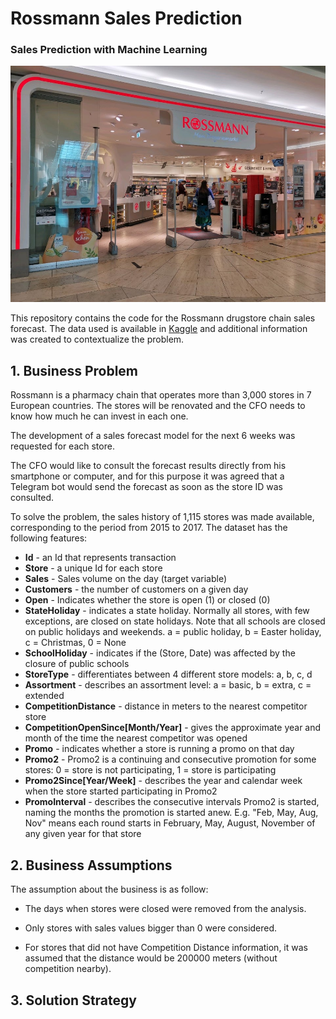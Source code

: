 <h1> Rossmann  Sales Prediction </h1>

<h3> Sales Prediction with Machine Learning </h3>

![cover](https://github.com/leonardomcordeiro/rossmann_sales_prediction/blob/main/images/cover_rossmann2.jpg)

<a> This repository contains the code for the Rossmann drugstore chain sales forecast.
The data used is available in [Kaggle](https://www.kaggle.com/c/rossmann-store-sales) and additional information was created to contextualize the problem. </a>

## 1. Business Problem

Rossmann is a pharmacy chain that operates more than 3,000 stores in 7 European countries. The stores will be renovated and the CFO needs to know how much he can invest in each one.

The development of a sales forecast model for the next 6 weeks was requested for each store.

The CFO would like to consult the forecast results directly from his smartphone or computer, and for this purpose it was agreed that a Telegram bot would send the forecast as soon as the store ID was consulted.

To solve the problem, the sales history of 1,115 stores was made available, corresponding to the period from 2015 to 2017. The dataset has the following features:

- **Id** - an Id that represents transaction
- **Store** - a unique Id for each store
- **Sales** - Sales volume on the day (target variable)
- **Customers** - the number of customers on a given day
- **Open** - Indicates whether the store is open (1) or closed (0)
- **StateHoliday** - indicates a state holiday. Normally all stores, with few exceptions, are closed on state holidays. Note that all schools are closed on public holidays and weekends. a = public holiday, b = Easter holiday, c = Christmas, 0 = None
- **SchoolHoliday** - indicates if the (Store, Date) was affected by the closure of public schools
- **StoreType** - differentiates between 4 different store models: a, b, c, d
- **Assortment** - describes an assortment level: a = basic, b = extra, c = extended
- **CompetitionDistance** - distance in meters to the nearest competitor store
- **CompetitionOpenSince[Month/Year]** - gives the approximate year and month of the time the nearest competitor was opened
- **Promo** - indicates whether a store is running a promo on that day
- **Promo2** - Promo2 is a continuing and consecutive promotion for some stores: 0 = store is not participating, 1 = store is participating
- **Promo2Since[Year/Week]** - describes the year and calendar week when the store started participating in Promo2
- **PromoInterval** - describes the consecutive intervals Promo2 is started, naming the months the promotion is started anew. E.g. "Feb, May, Aug, Nov" means each round starts in February, May, August, November of any given year for that store

## 2. Business Assumptions

The assumption about the business is as follow:

- The days when stores were closed were removed from the analysis.

- Only stores with sales values bigger than 0 were considered.

- For stores that did not have Competition Distance information, it was assumed that the distance would be 200000 meters (without competition nearby).


## 3. Solution Strategy



















